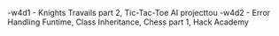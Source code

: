 -w4d1 - Knights Travails part 2, Tic-Tac-Toe AI projecttou
-w4d2 - Error Handling Funtime, Class Inheritance, Chess part 1, Hack Academy
